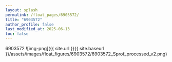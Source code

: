 ```yaml
---
layout: splash
permalink: /float_pages/6903572/
title: "6903572"
author_profile: false
last_modified_at: 2025-06-13
toc: false
---
```

 
6903572
![img-png]({{ site.url }}{{ site.baseurl }}/assets/images/float_figures/6903572/6903572_Sprof_processed_v2.png)